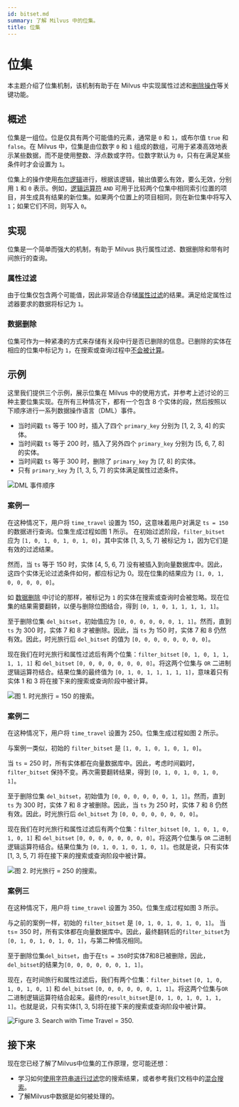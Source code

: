 ```yaml
---
id: bitset.md
summary: 了解 Milvus 中的位集。
title: 位集
---
```


# 位集

本主题介绍了位集机制，该机制有助于在 Milvus 中实现属性过滤和[删除操作](https://milvus.io/blog/2022-02-07-how-milvus-deletes-streaming-data-in-distributed-cluster.md)等关键功能。

## 概述

位集是一组位。位是仅具有两个可能值的元素，通常是 `0` 和 `1`，或布尔值 `true` 和 `false`。在 Milvus 中，位集是由位数字 `0` 和 `1` 组成的数组，可用于紧凑高效地表示某些数据，而不是使用整数、浮点数或字符。位数字默认为 `0`，只有在满足某些条件时才会设置为 `1`。

位集上的操作使用[布尔逻辑](boolean.md)进行，根据该逻辑，输出值要么有效，要么无效，分别用 `1` 和 `0` 表示。例如，[逻辑运算符](https://milvus.io/docs/v2.1.x/boolean.md#Logical-operators) `AND` 可用于比较两个位集中相同索引位置的项目，并生成具有结果的新位集。如果两个位置上的项目相同，则在新位集中将写入 `1`；如果它们不同，则写入 `0`。

## 实现

位集是一个简单而强大的机制，有助于 Milvus 执行属性过滤、数据删除和带有时间旅行的查询。

### 属性过滤

由于位集仅包含两个可能值，因此非常适合存储[属性过滤](https://milvus.io/docs/v2.1.x/hybridsearch.md)的结果。满足给定属性过滤器要求的数据将标记为 `1`。

### 数据删除

位集可作为一种紧凑的方式来存储有关段中行是否已删除的信息。已删除的实体在相应的位集中标记为 `1`，在搜索或查询过程中[不会被计算](https://milvus.io/blog/deleting-data-in-milvus.md)。

## 示例

这里我们提供三个示例，展示位集在 Milvus 中的使用方式，并参考上述讨论的三种主要位集实现。在所有三种情况下，都有一个包含 8 个实体的段，然后按照以下顺序进行一系列数据操作语言（DML）事件。

- 当时间戳 ``ts`` 等于 100 时，插入了四个 `primary_key` 分别为 [1, 2, 3, 4] 的实体。  
- 当时间戳 ``ts`` 等于 200 时，插入了另外四个 `primary_key` 分别为 [5, 6, 7, 8] 的实体。  
- 当时间戳 ``ts`` 等于 300 时，删除了 `primary_key` 为 [7, 8] 的实体。  
- 只有 `primary_key` 为 [1, 3, 5, 7] 的实体满足属性过滤条件。

![DML 事件顺序](../../../assets/bitset_0.svg "DML 事件顺序。")

### 案例一

在这种情况下，用户将 `time_travel` 设置为 150，这意味着用户对满足 `ts = 150` 的数据进行查询。位集生成过程如图 1 所示。
在初始过滤阶段，`filter_bitset` 应为 `[1, 0, 1, 0, 1, 0, 1, 0]`，其中实体 [1, 3, 5, 7] 被标记为 `1`，因为它们是有效的过滤结果。

然而，当 `ts` 等于 150 时，实体 [4, 5, 6, 7] 没有被插入到向量数据库中。因此，这四个实体无论过滤条件如何，都应标记为 0。现在位集的结果应为 `[1, 0, 1, 0, 0, 0, 0, 0]`。

如 [数据删除](#data-deletion) 中讨论的那样，被标记为 `1` 的实体在搜索或查询时会被忽略。现在位集的结果需要翻转，以便与删除位图结合，得到 `[0, 1, 0, 1, 1, 1, 1, 1]`。

至于删除位集 `del_bitset`，初始值应为 `[0, 0, 0, 0, 0, 0, 1, 1]`。然而，直到 `ts` 为 300 时，实体 7 和 8 才被删除。因此，当 `ts` 为 150 时，实体 7 和 8 仍然有效。因此，时光旅行后 `del_bitset` 的值为 `[0, 0, 0, 0, 0, 0, 0, 0]`。

现在我们在时光旅行和属性过滤后有两个位集：`filter_bitset` `[0, 1, 0, 1, 1, 1, 1, 1]` 和 `del_bitset` `[0, 0, 0, 0, 0, 0, 0, 0]`。将这两个位集与 `OR` 二进制逻辑运算符结合。结果位集的最终值为 `[0, 1, 0, 1, 1, 1, 1, 1]`，意味着只有实体 1 和 3 将在接下来的搜索或查询阶段中被计算。

![图 1. 时光旅行 = 150 的搜索。](../../../assets/bitset_1.jpg "图 1. 时光旅行 = 150。")

### 案例二

在这种情况下，用户将 `time_travel` 设置为 250。位集生成过程如图 2 所示。

与案例一类似，初始的 `filter_bitset` 是 `[1, 0, 1, 0, 1, 0, 1, 0]`。

当 `ts` = 250 时，所有实体都在向量数据库中。因此，考虑时间戳时，`filter_bitset` 保持不变。再次需要翻转结果，得到 `[0, 1, 0, 1, 0, 1, 0, 1]`。

至于删除位集 `del_bitset`，初始值为 `[0, 0, 0, 0, 0, 0, 1, 1]`。然而，直到 `ts` 为 300 时，实体 7 和 8 才被删除。因此，当 `ts` 为 250 时，实体 7 和 8 仍然有效。因此，时光旅行后 `del_bitset` 为 `[0, 0, 0, 0, 0, 0, 0, 0]`。

现在我们在时光旅行和属性过滤后有两个位集：`filter_bitset` `[0, 1, 0, 1, 0, 1, 0, 1]` 和 `del_bitset` `[0, 0, 0, 0, 0, 0, 0, 0]`。将这两个位集与 `OR` 二进制逻辑运算符结合。结果位集为 `[0, 1, 0, 1, 0, 1, 0, 1]`。也就是说，只有实体 [1, 3, 5, 7] 将在接下来的搜索或查询阶段中被计算。

![图 2. 时光旅行 = 250 的搜索。](../../../assets/bitset_2.jpg "图 2. 时光旅行 = 250。")

### 案例三

在这种情况下，用户将 `time_travel` 设置为 350。位集生成过程如图 3 所示。

与之前的案例一样，初始的 `filter_bitset` 是 `[0, 1, 0, 1, 0, 1, 0, 1]`。
当`ts`= 350 时，所有实体都在向量数据库中。因此，最终翻转后的`filter_bitset`为`[0, 1, 0, 1, 0, 1, 0, 1]`，与第二种情况相同。

至于删除位集`del_bitset`，由于在`ts = 350`时实体7和8已被删除，因此，`del_bitset`的结果为`[0, 0, 0, 0, 0, 0, 1, 1]`。

现在，在时间旅行和属性过滤后，我们有两个位集：`filter_bitset` `[0, 1, 0, 1, 0, 1, 0, 1]` 和 `del_bitset` `[0, 0, 0, 0, 0, 0, 1, 1]`。将这两个位集与`OR`二进制逻辑运算符结合起来。最终的`result_bitset`是`[0, 1, 0, 1, 0, 1, 1, 1]`。也就是说，只有实体[1, 3, 5]将在接下来的搜索或查询阶段中被计算。

![Figure 3. Search with Time Travel = 350.](../../../assets/bitset_3.jpg "Figure 3. Search with Time Travel = 350.")

## 接下来

现在您已经了解了Milvus中位集的工作原理，您可能还想：

- 学习如何[使用字符串进行过滤](https://milvus.io/blog/2022-08-08-How-to-use-string-data-to-empower-your-similarity-search-applications.md)您的搜索结果，或者参考我们文档中的[混合搜索](https://milvus.io/docs/hybridsearch.md)。
- 了解Milvus中数据是如何被处理的。